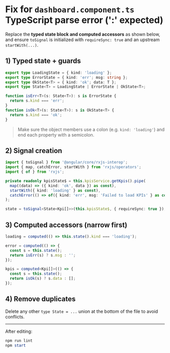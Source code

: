 # Fix for `dashboard.component.ts` TypeScript parse error (':' expected)

Replace the **typed state block and computed accessors** as shown below, and ensure `toSignal` is initialized with `requireSync: true` and an upstream `startWith(...)`.

## 1) Typed state + guards

```ts
export type LoadingState = { kind: 'loading' };
export type ErrorState = { kind: 'err'; msg: string };
export type OkState<T> = { kind: 'ok'; data: T };
export type State<T> = LoadingState | ErrorState | OkState<T>;

function isErr<T>(s: State<T>): s is ErrorState {
  return s.kind === 'err';
}
function isOk<T>(s: State<T>): s is OkState<T> {
  return s.kind === 'ok';
}
```

> Make sure the object members use a colon (e.g. `kind: 'loading'`) and end each property with a semicolon.

## 2) Signal creation

```ts
import { toSignal } from '@angular/core/rxjs-interop';
import { map, catchError, startWith } from 'rxjs/operators';
import { of } from 'rxjs';

private readonly kpisState$ = this.kpisService.getKpis().pipe(
  map((data) => ({ kind: 'ok', data }) as const),
  startWith({ kind: 'loading' } as const),
  catchError(() => of({ kind: 'err', msg: 'Failed to load KPIs' } as const)),
);

state = toSignal<State<Kpi[]>>(this.kpisState$, { requireSync: true });
```

## 3) Computed accessors (narrow first)

```ts
loading = computed(() => this.state().kind === 'loading');

error = computed(() => {
  const s = this.state();
  return isErr(s) ? s.msg : '';
});

kpis = computed<Kpi[]>(() => {
  const s = this.state();
  return isOk(s) ? s.data : [];
});
```

## 4) Remove duplicates

Delete any other `type State = ...` union at the bottom of the file to avoid conflicts.

---

After editing:

```powershell
npm run lint
npm start
```

